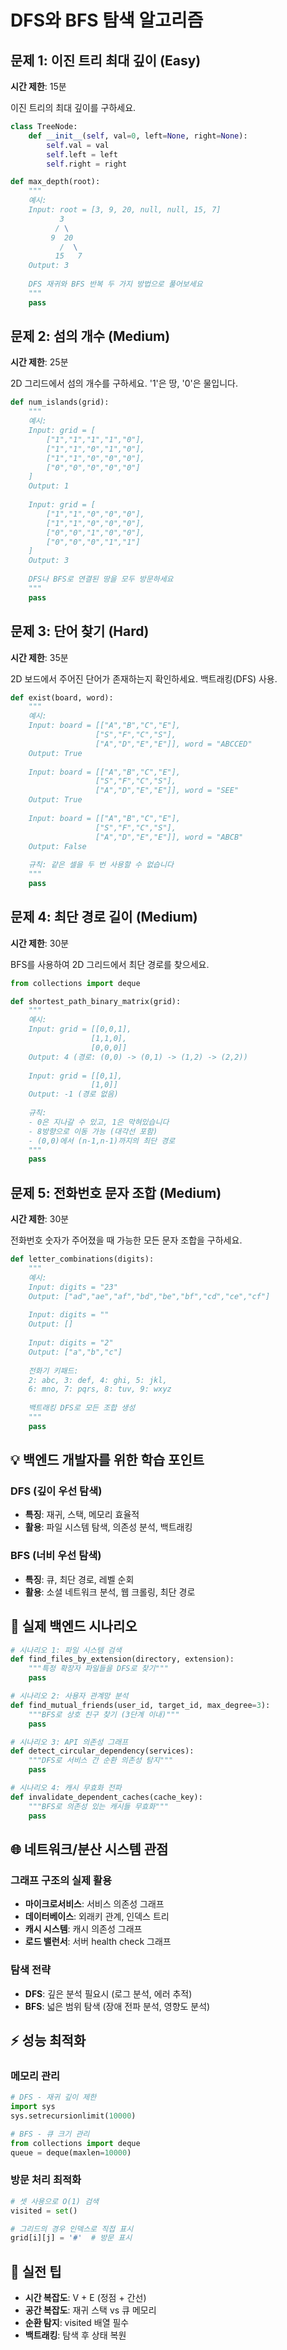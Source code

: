 # DFS와 BFS 탐색 알고리즘

## 문제 1: 이진 트리 최대 깊이 (Easy)
**시간 제한**: 15분

이진 트리의 최대 깊이를 구하세요.

```python
class TreeNode:
    def __init__(self, val=0, left=None, right=None):
        self.val = val
        self.left = left
        self.right = right

def max_depth(root):
    """
    예시:
    Input: root = [3, 9, 20, null, null, 15, 7]
           3
          / \
         9  20
           /  \
          15   7
    Output: 3
    
    DFS 재귀와 BFS 반복 두 가지 방법으로 풀어보세요
    """
    pass
```

## 문제 2: 섬의 개수 (Medium)
**시간 제한**: 25분

2D 그리드에서 섬의 개수를 구하세요. '1'은 땅, '0'은 물입니다.

```python
def num_islands(grid):
    """
    예시:
    Input: grid = [
        ["1","1","1","1","0"],
        ["1","1","0","1","0"],
        ["1","1","0","0","0"],
        ["0","0","0","0","0"]
    ]
    Output: 1
    
    Input: grid = [
        ["1","1","0","0","0"],
        ["1","1","0","0","0"],
        ["0","0","1","0","0"],
        ["0","0","0","1","1"]
    ]
    Output: 3
    
    DFS나 BFS로 연결된 땅을 모두 방문하세요
    """
    pass
```

## 문제 3: 단어 찾기 (Hard)
**시간 제한**: 35분

2D 보드에서 주어진 단어가 존재하는지 확인하세요. 백트래킹(DFS) 사용.

```python
def exist(board, word):
    """
    예시:
    Input: board = [["A","B","C","E"],
                   ["S","F","C","S"],
                   ["A","D","E","E"]], word = "ABCCED"
    Output: True
    
    Input: board = [["A","B","C","E"],
                   ["S","F","C","S"],
                   ["A","D","E","E"]], word = "SEE"
    Output: True
    
    Input: board = [["A","B","C","E"],
                   ["S","F","C","S"],
                   ["A","D","E","E"]], word = "ABCB"
    Output: False
    
    규칙: 같은 셀을 두 번 사용할 수 없습니다
    """
    pass
```

## 문제 4: 최단 경로 길이 (Medium)
**시간 제한**: 30분

BFS를 사용하여 2D 그리드에서 최단 경로를 찾으세요.

```python
from collections import deque

def shortest_path_binary_matrix(grid):
    """
    예시:
    Input: grid = [[0,0,1],
                  [1,1,0],
                  [0,0,0]]
    Output: 4 (경로: (0,0) -> (0,1) -> (1,2) -> (2,2))
    
    Input: grid = [[0,1],
                  [1,0]]
    Output: -1 (경로 없음)
    
    규칙: 
    - 0은 지나갈 수 있고, 1은 막혀있습니다
    - 8방향으로 이동 가능 (대각선 포함)
    - (0,0)에서 (n-1,n-1)까지의 최단 경로
    """
    pass
```

## 문제 5: 전화번호 문자 조합 (Medium)
**시간 제한**: 30분

전화번호 숫자가 주어졌을 때 가능한 모든 문자 조합을 구하세요.

```python
def letter_combinations(digits):
    """
    예시:
    Input: digits = "23"
    Output: ["ad","ae","af","bd","be","bf","cd","ce","cf"]
    
    Input: digits = ""
    Output: []
    
    Input: digits = "2"
    Output: ["a","b","c"]
    
    전화기 키패드:
    2: abc, 3: def, 4: ghi, 5: jkl, 
    6: mno, 7: pqrs, 8: tuv, 9: wxyz
    
    백트래킹 DFS로 모든 조합 생성
    """
    pass
```

## 💡 백엔드 개발자를 위한 학습 포인트

### DFS (깊이 우선 탐색)
- **특징**: 재귀, 스택, 메모리 효율적
- **활용**: 파일 시스템 탐색, 의존성 분석, 백트래킹

### BFS (너비 우선 탐색)
- **특징**: 큐, 최단 경로, 레벨 순회
- **활용**: 소셜 네트워크 분석, 웹 크롤링, 최단 경로

## 🔧 실제 백엔드 시나리오

```python
# 시나리오 1: 파일 시스템 검색
def find_files_by_extension(directory, extension):
    """특정 확장자 파일들을 DFS로 찾기"""
    pass

# 시나리오 2: 사용자 관계망 분석
def find_mutual_friends(user_id, target_id, max_degree=3):
    """BFS로 상호 친구 찾기 (3단계 이내)"""
    pass

# 시나리오 3: API 의존성 그래프
def detect_circular_dependency(services):
    """DFS로 서비스 간 순환 의존성 탐지"""
    pass

# 시나리오 4: 캐시 무효화 전파
def invalidate_dependent_caches(cache_key):
    """BFS로 의존성 있는 캐시들 무효화"""
    pass
```

## 🌐 네트워크/분산 시스템 관점

### 그래프 구조의 실제 활용
- **마이크로서비스**: 서비스 의존성 그래프
- **데이터베이스**: 외래키 관계, 인덱스 트리
- **캐시 시스템**: 캐시 의존성 그래프
- **로드 밸런서**: 서버 health check 그래프

### 탐색 전략
- **DFS**: 깊은 분석 필요시 (로그 분석, 에러 추적)
- **BFS**: 넓은 범위 탐색 (장애 전파 분석, 영향도 분석)

## ⚡ 성능 최적화

### 메모리 관리
```python
# DFS - 재귀 깊이 제한
import sys
sys.setrecursionlimit(10000)

# BFS - 큐 크기 관리
from collections import deque
queue = deque(maxlen=10000)
```

### 방문 처리 최적화
```python
# 셋 사용으로 O(1) 검색
visited = set()

# 그리드의 경우 인덱스로 직접 표시
grid[i][j] = '#'  # 방문 표시
```

## 🎯 실전 팁
- **시간 복잡도**: V + E (정점 + 간선)
- **공간 복잡도**: 재귀 스택 vs 큐 메모리
- **순환 탐지**: visited 배열 필수
- **백트래킹**: 탐색 후 상태 복원